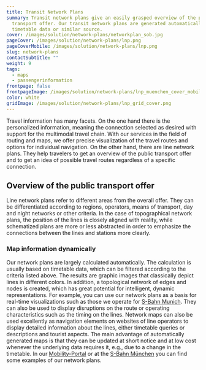 ```yaml
---
title: Transit Network Plans
summary: Transit network plans give an easily grasped overview of the public
  transport offer. Our transit network plans are generated automatically from
  timetable data or similar source.
cover: /images/solution/network-plans/networkplan_sob.jpg
pageCover: /images/solution/network-plans/lnp.png
pageCoverMobile: /images/solution/network-plans/lnp.png
slug: network-plans
contactSubtitle: ""
weight: 9
tags:
  - maps
  - passengerinformation
frontpage: false
frontpageImage: /images/solution/network-plans/lnp_muenchen_cover_mobile.png
color: white
gridImage: /images/solution/network-plans/lnp_grid_cover.png
---
```

Travel information has many facets. On the one hand there is the personalized information, meaning the connection selected as desired with support for the multimodal travel chain. With our services in the field of routing and maps, we offer precise visualization of the travel routes and options for individual navigation. On the other hand, there are line network plans. They help travelers to get an overview of the public transport offer and to get an idea of ​​possible travel routes regardless of a specific connection.

## Overview of the public transport offer

Line network plans refer to different areas from the overall offer. They can be differentiated according to regions, operators, means of transport, day and night networks or other criteria. In the case of topographical network plans, the position of the lines is closely aligned with reality, while schematized plans are more or less abstracted in order to emphasize the connections between the lines and stations more clearly.

<ResponsiveImage alt="Network plan" desktop="/images/solution/network-plans/liniennetz_01.png" mobile="/images/solution/network-plans/liniennetz_mobil.png" />

### Map information dynamically

Our network plans are largely calculated automatically. The calculation is usually based on timetable data, which can be filtered according to the criteria listed above. The results are graphic images that classically depict lines in different colors.
In addition, a topological network of edges and nodes is created, which has great potential for intelligent, dynamic representations. For example, you can use our network plans as a basis for real-time visualizations such as those we operate for [S-Bahn Munich](https://s-bahn-muenchen-live.de/?mode=schematic). They can also be used to display disruptions on the route or operating characteristics such as the timing on the lines. Network maps can also be used excellently as navigation elements on websites of line operators to display detailed information about the lines, either timetable queries or descriptions and tourist aspects.
The main advantage of automatically generated maps is that they can be updated at short notice and at low cost whenever the underlying data requires it, e.g., due to a change in the timetable.
In our [Mobility-Portal](https://mobility.portal.geops.io/world.geops.networkplans?lang=de&layers=de.vagfr.topographic&x=873541.47&y=6106471.35&z=13.53) or at the [S-Bahn München](https://s-bahn-muenchen-live.de/?mode=schematic) you can find some examples of our network plans.